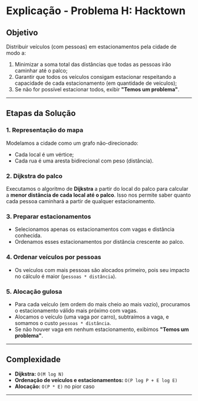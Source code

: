 # Explicação - Problema H: Hacktown

## Objetivo
Distribuir veículos (com pessoas) em estacionamentos pela cidade de modo a:
1. Minimizar a soma total das distâncias que todas as pessoas irão caminhar até o palco;
2. Garantir que todos os veículos consigam estacionar respeitando a capacidade de cada estacionamento (em quantidade de veículos);
3. Se não for possível estacionar todos, exibir **"Temos um problema"**.

---

## Etapas da Solução

### 1. Representação do mapa
Modelamos a cidade como um grafo não-direcionado:
- Cada local é um vértice;
- Cada rua é uma aresta bidirecional com peso (distância).

### 2. Dijkstra do palco
Executamos o algoritmo de **Dijkstra** a partir do local do palco para calcular a **menor distância de cada local até o palco**.
Isso nos permite saber quanto cada pessoa caminhará a partir de qualquer estacionamento.

### 3. Preparar estacionamentos
- Selecionamos apenas os estacionamentos com vagas e distância conhecida.
- Ordenamos esses estacionamentos por distância crescente ao palco.

### 4. Ordenar veículos por pessoas
- Os veículos com mais pessoas são alocados primeiro, pois seu impacto no cálculo é maior (`pessoas * distância`).

### 5. Alocação gulosa
- Para cada veículo (em ordem do mais cheio ao mais vazio), procuramos o estacionamento válido mais próximo com vagas.
- Alocamos o veículo (uma vaga por carro), subtraímos a vaga, e somamos o custo `pessoas * distância`.
- Se não houver vaga em nenhum estacionamento, exibimos **"Temos um problema"**.

---

## Complexidade
- **Dijkstra:** `O(M log N)`
- **Ordenação de veículos e estacionamentos:** `O(P log P + E log E)`
- **Alocação:** `O(P * E)` no pior caso

---

